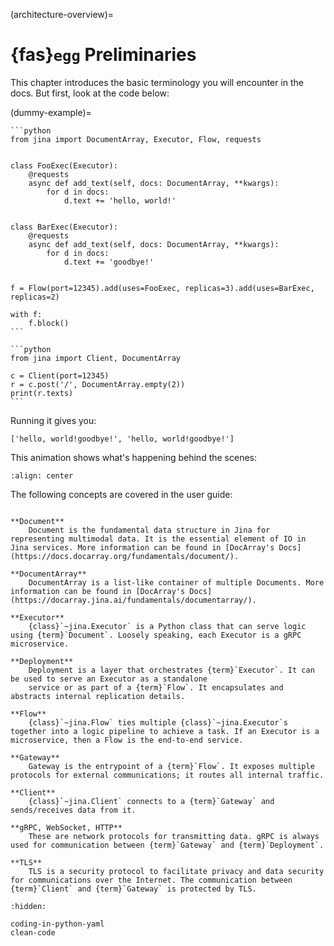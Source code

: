 (architecture-overview)=
# {fas}`egg` Preliminaries

This chapter introduces the basic terminology you will encounter in the docs. But first, look at the code below:

(dummy-example)=
````{tab} Server
```python
from jina import DocumentArray, Executor, Flow, requests


class FooExec(Executor):
    @requests
    async def add_text(self, docs: DocumentArray, **kwargs):
        for d in docs:
            d.text += 'hello, world!'


class BarExec(Executor):
    @requests
    async def add_text(self, docs: DocumentArray, **kwargs):
        for d in docs:
            d.text += 'goodbye!'


f = Flow(port=12345).add(uses=FooExec, replicas=3).add(uses=BarExec, replicas=2)

with f:
    f.block()
```
````

````{tab} Client
```python
from jina import Client, DocumentArray

c = Client(port=12345)
r = c.post('/', DocumentArray.empty(2))
print(r.texts)
```
````

Running it gives you:

```text
['hello, world!goodbye!', 'hello, world!goodbye!']
```


This animation shows what's happening behind the scenes:


```{figure} arch-overview.svg
:align: center
```


The following concepts are covered in the user guide:

```{glossary}

**Document**
    Document is the fundamental data structure in Jina for representing multimodal data. It is the essential element of IO in Jina services. More information can be found in [DocArray's Docs](https://docs.docarray.org/fundamentals/document/). 

**DocumentArray**
    DocumentArray is a list-like container of multiple Documents. More information can be found in [DocArray's Docs](https://docarray.jina.ai/fundamentals/documentarray/). 

**Executor**
    {class}`~jina.Executor` is a Python class that can serve logic using {term}`Document`. Loosely speaking, each Executor is a gRPC microservice. 

**Deployment**
    Deployment is a layer that orchestrates {term}`Executor`. It can be used to serve an Executor as a standalone 
    service or as part of a {term}`Flow`. It encapsulates and abstracts internal replication details.

**Flow**
    {class}`~jina.Flow` ties multiple {class}`~jina.Executor`s together into a logic pipeline to achieve a task. If an Executor is a microservice, then a Flow is the end-to-end service. 

**Gateway**
    Gateway is the entrypoint of a {term}`Flow`. It exposes multiple protocols for external communications; it routes all internal traffic.
    
**Client**
    {class}`~jina.Client` connects to a {term}`Gateway` and sends/receives data from it.

**gRPC, WebSocket, HTTP**
    These are network protocols for transmitting data. gRPC is always used for communication between {term}`Gateway` and {term}`Deployment`.

**TLS**
    TLS is a security protocol to facilitate privacy and data security for communications over the Internet. The communication between {term}`Client` and {term}`Gateway` is protected by TLS.
```

```{toctree}
:hidden:

coding-in-python-yaml
clean-code
```
